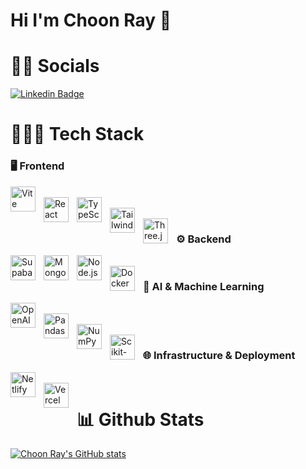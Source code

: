 # Hi I'm Choon Ray 👋

# 🤝🏻 Socials
[![Linkedin Badge](https://img.shields.io/badge/-LinkedIn-blue?style=flat&logo=Linkedin&logoColor=white&link=https://www.linkedin.com/in/choonray/)](https://www.linkedin.com/in/choonray/)

# 👨🏻‍💻 Tech Stack
### 🖥️ Frontend

[<img align="left" alt="Vite" width="40px" src="https://cdn.jsdelivr.net/gh/devicons/devicon/icons/vite/vite-original.svg" style="padding-right:10px;" />](https://vitejs.dev/)  
[<img align="left" alt="React" width="40px" src="https://cdn.jsdelivr.net/gh/devicons/devicon/icons/react/react-original.svg" style="padding-right:10px;" />](https://reactjs.org/) 
[<img align="left" alt="TypeScript" width="40px" src="https://cdn.jsdelivr.net/gh/devicons/devicon/icons/typescript/typescript-original.svg" style="padding-right:10px;" />](https://www.typescriptlang.org/)  
[<img align="left" alt="TailwindCSS" width="40px" src="https://cdn.jsdelivr.net/gh/devicons/devicon/icons/tailwindcss/tailwindcss-plain.svg" style="padding-right:10px;" />](https://tailwindcss.com/)  
[<img align="left" alt="Three.js" width="40px" src="https://cdn.jsdelivr.net/gh/devicons/devicon/icons/threejs/threejs-original.svg" style="padding-right:10px;" />](https://threejs.org/)  

### ⚙️ Backend

[<img align="left" alt="Supabase" width="40px" src="https://cdn.jsdelivr.net/gh/devicons/devicon/icons/supabase/supabase-original.svg" style="padding-right:10px;" />](https://supabase.com/)
[<img align="left" alt="MongoDB" width="40px" src="https://cdn.jsdelivr.net/gh/devicons/devicon/icons/mongodb/mongodb-original.svg" style="padding-right:10px;" />](https://www.mongodb.com/) 
[<img align="left" alt="Node.js" width="40px" src="https://cdn.jsdelivr.net/gh/devicons/devicon/icons/nodejs/nodejs-original.svg" style="padding-right:10px;" />](https://nodejs.org/)   
[<img align="left" alt="Docker" width="40px" src="https://cdn.jsdelivr.net/gh/devicons/devicon/icons/docker/docker-original.svg" style="padding-right:10px;" />](https://www.docker.com/)  
 
### 🤖 AI & Machine Learning

[<img align="left" alt="OpenAI" width="40px" src="https://upload.wikimedia.org/wikipedia/commons/4/4d/OpenAI_Logo.svg" style="padding-right:10px;" />](https://openai.com/)    
[<img align="left" alt="Pandas" width="40px" src="https://cdn.jsdelivr.net/gh/devicons/devicon/icons/pandas/pandas-original.svg" style="padding-right:10px;" />](https://pandas.pydata.org/)  
[<img align="left" alt="NumPy" width="40px" src="https://cdn.jsdelivr.net/gh/devicons/devicon/icons/numpy/numpy-original.svg" style="padding-right:10px;" />](https://numpy.org/)  
[<img align="left" alt="Scikit-learn" width="40px" src="https://cdn.jsdelivr.net/gh/devicons/devicon/icons/scikitlearn/scikitlearn-original.svg" style="padding-right:10px;" />](https://scikit-learn.org/)   

### 🌐 Infrastructure & Deployment

[<img align="left" alt="Netlify" width="40px" src="https://cdn.jsdelivr.net/gh/devicons/devicon/icons/netlify/netlify-original.svg" style="padding-right:10px;" />](https://www.netlify.com/)    
[<img align="left" alt="Vercel" width="40px" src="https://cdn.jsdelivr.net/gh/devicons/devicon/icons/vercel/vercel-original.svg" style="padding-right:10px;" />](https://vercel.com/)  


# 📊 Github Stats
[![Choon Ray's GitHub stats](https://github-readme-stats.vercel.app/api?username=TeowChoonRay)](https://github.com/anuraghazra/github-readme-stats)


